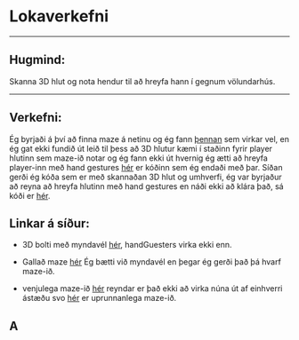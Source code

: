 # Lokaverkefni

---

## Hugmind:
Skanna 3D hlut og nota hendur til að hreyfa hann í gegnum völundarhús.

---

## Verkefni:
Ég byrjaði á því að finna maze á netinu og ég fann [þennan](https://github.com/johansatge/three-maze) sem virkar vel, en ég gat ekki fundið út leið til þess að 3D hlutur kæmi í staðinn fyrir player hlutinn sem maze-ið notar og ég fann ekki út hvernig ég ætti að hreyfa player-inn með hand gestures [hér](https://github.com/Emilb05/FORR3FV05EU/tree/main/Verk_6/galla%C3%B0_maze/verk_6) er kóðinn sem ég endaði með þar. Síðan gerði ég kóða sem er með skannaðan 3D hlut og umhverfi, ég var byrjaður að reyna að hreyfa hlutinn með hand gestures en náði ekki að klára það, sá kóði er [hér](https://github.com/Emilb05/FORR3FV05EU/tree/main/Verk_6/3D_hlutir_og_handG/nytt_verk_6).

## Linkar á síður:

- 3D bolti með myndavél [hér](https://emilb05.github.io/FORR3FV05EU/Verk_6/3D_hlutir_og_handG/index.html), handGuesters virka ekki enn.

- Gallað maze [hér](https://emilb05.github.io/FORR3FV05EU/Verk_6/galla%C3%B0_maze/index.html) Ég bætti við myndavél en þegar ég gerði það þá hvarf maze-ið.

- venjulega maze-ið [hér](https://emilb05.github.io/FORR3FV05EU/Verk_6/Maze_sem_breytist/index.html) reyndar er það ekki að virka núna út af einhverri ástæðu svo [hér](https://johansatge.github.io/three-maze/) er uprunnanlega maze-ið.

## A
